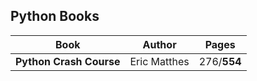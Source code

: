 ## Python Books

| Book | Author            | Pages |
|:----:|-------------------|-------|
|**Python Crash Course**| Eric Matthes |276/**554**|
